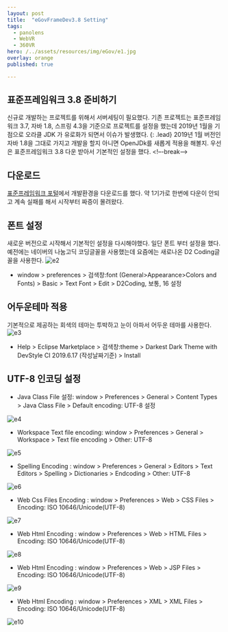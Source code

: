 ```yaml
---
layout: post
title:  "eGovFrameDev3.8 Setting"
tags:
  - panolens
  - WebVR
  - 360VR
hero: /../assets/resources/img/eGov/e1.jpg
overlay: orange
published: true

---
```

## 표준프레임워크 3.8 준비하기   
신규로 개발하는 프로젝트를 위해서 서버세팅이 필요했다. 기존 프로젝트는 표준프레임워크 3.7, 자바 1.8, 스프링 4.3을 기준으로 프로젝트를 설정을 했는데 2019년 1월을 기점으로 오라클 JDK 가 유로화가 되면서 이슈가 발생했다. 
{: .lead}
2019년 1월 버전인 자바 1.8을 그대로 가지고 개발을 할지 아니면 OpenJDk를 새롭게 적용을 해볼지. 우선은 표준프레임워크 3.8 다운 받아서 기본적인 설정을 했다. 
<!–-break-–>

## 다운로드 
<a href='https://www.egovframe.go.kr/EgovDevEnvRelease_300.jsp?menu=3&submenu=2&leftsub=2' target='_blank'>표준프레임워크 포털</a>에서 개발환경을 다운로드를 했다. 약 1기가로 한번에 다운이 안되고 계속 실패를 해서 시작부터 짜증이 몰려왔다. 

## 폰트 설정
새로운 버전으로 시작해서 기본적인 설정을 다시해야했다. 일단 폰트 부터 설정을 했다. 예전에는 네이버의 나눔고딕 코딩글꼴을 사용했는데 요즘에는 새로나온 D2 Coding글꼴을 사용한다. 
<img src='/../assets/resources/img/eGov/e2.jpg' alt='e2'>
- window > preferences > 검색창:font (General>Appearance>Colors and Fonts) > Basic > Text Font > Edit > D2Coding, 보통, 16 설정

## 어두운테마 적용
기본적으로 제공하는 회색의 테마는 투박하고 눈이 아파서 어두운 테마를 사용한다. 
<img src='/../assets/resources/img/eGov/e3.jpg' alt='e3'>
- Help > Eclipse Marketplace > 검색창:theme > Darkest Dark Theme with DevStyle CI 2019.6.17 (작성날짜기준) > Install

## UTF-8 인코딩 설정
- Java Class File 설정: window > Preferences > General > Content Types > Java Class File > Default encoding: UTF-8 설정
<img src='/../assets/resources/img/eGov/e4.jpg' alt='e4'>

- Workspace Text file encoding: window > Preferences > General > Workspace > Text file encoding > Other: UTF-8
<img src='/../assets/resources/img/eGov/e5.jpg' alt='e5'>

- Spelling Encoding : window > Preferences > General > Editors > Text Editors > Spelling > Dictionaries > Endcoding > Other: UTF-8
<img src='/../assets/resources/img/eGov/e6.jpg' alt='e6'>

- Web Css Files Encoding : window > Preferences > Web > CSS Files > Encoding: ISO 10646/Unicode(UTF-8)
<img src='/../assets/resources/img/eGov/e7.jpg' alt='e7'>

- Web Html Encoding : window > Preferences > Web > HTML Files > Encoding: ISO 10646/Unicode(UTF-8)
<img src='/../assets/resources/img/eGov/e8.jpg' alt='e8'>

- Web Html Encoding : window > Preferences > Web > JSP Files > Encoding: ISO 10646/Unicode(UTF-8)
<img src='/../assets/resources/img/eGov/e8.jpg' alt='e9'>

- Web Html Encoding : window > Preferences > XML > XML Files > Encoding: ISO 10646/Unicode(UTF-8)
<img src='/../assets/resources/img/eGov/e8.jpg' alt='e10'>

## 




